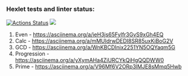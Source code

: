 ### Hexlet tests and linter status:
[![Actions Status](https://github.com/DanielNuud/java-project-61/workflows/hexlet-check/badge.svg)](https://github.com/DanielNuud/java-project-61/actions)
<a href="https://codeclimate.com/github/DanielNuud/java-project-61/maintainability"><img src="https://api.codeclimate.com/v1/badges/3034510f484a840fa7b8/maintainability" /></a>

1) Even -  https://asciinema.org/a/ieH3js65Fylfr3GvS9xGh4EQ
2) Calc -  https://asciinema.org/a/mMUIdrwDEDI8SR85uxKiBoG2V
3) GCD  -  https://asciinema.org/a/WnKBCDInix2251YN5OQYaqm5G
4) Progression - https://asciinema.org/a/yXymAHa4ZiURCYkQiHgQQDWW0
5) Prime - https://asciinema.org/a/V96Mf6V2ORp3lMJE8sMmq5Hwb
